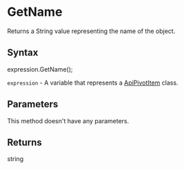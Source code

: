 # GetName

Returns a String value representing the name of the object.

## Syntax

expression.GetName();

`expression` - A variable that represents a [ApiPivotItem](../ApiPivotItem.md) class.

## Parameters

This method doesn't have any parameters.

## Returns

string